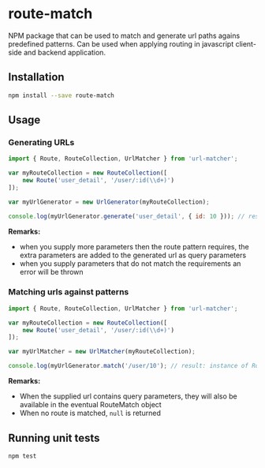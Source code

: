 # route-match

NPM package that can be used to match and generate url paths agains predefined patterns. Can be used when applying routing in javascript client-side and backend application.

## Installation

```bash
npm install --save route-match
```

## Usage

### Generating URLs

```javascript
import { Route, RouteCollection, UrlMatcher } from 'url-matcher';

var myRouteCollection = new RouteCollection([
    new Route('user_detail', '/user/:id(\\d+)')
]);

var myUrlGenerator = new UrlGenerator(myRouteCollection);

console.log(myUrlGenerator.generate('user_detail', { id: 10 })); // result: /user/10
```

**Remarks:**

* when you supply more parameters then the route pattern requires, the extra parameters are added to the generated url as query parameters
* when you supply parameters that do not match the requirements an error will be thrown

### Matching urls against patterns

```javascript
import { Route, RouteCollection, UrlMatcher } from 'url-matcher';

var myRouteCollection = new RouteCollection([
    new Route('user_detail', '/user/:id(\\d+)')
]);

var myUrlMatcher = new UrlMatcher(myRouteCollection);

console.log(myUrlGenerator.match('/user/10'); // result: instance of RouteMatch containing route name, payload and parameters 
```

**Remarks:**

* When the supplied url contains query parameters, they will also be available in the eventual RouteMatch object
* When no route is matched, `null` is returned

## Running unit tests

```bash
npm test
```
